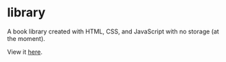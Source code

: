 # library
A book library created with HTML, CSS, and JavaScript with no storage (at the moment).

View it [here](https://ispervoykin.github.io/library/).
